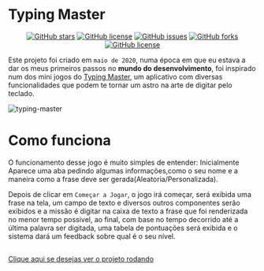 # Typing Master
<p align="center">
<a href="https://github.com/Francisco-Fetapi/typing-master/stargazers"><img alt="GitHub stars" src="https://img.shields.io/github/stars/Francisco-Fetapi/typing-master?style=plastic"></a>
<a href="https://github.com/Francisco-Fetapi/typing-master"><img alt="GitHub license" src="https://img.shields.io/badge/Exercise-For%20trainning-orange"></a>
<a href="https://github.com/Francisco-Fetapi/typing-master/issues"><img alt="GitHub issues" src="https://img.shields.io/github/issues/Francisco-Fetapi/typing-master?style=plastic"></a>
<a href="https://github.com/Francisco-Fetapi/typing-master/network"><img alt="GitHub forks" src="https://img.shields.io/github/forks/Francisco-Fetapi/typing-master?style=plastic"></a>
<a href="https://github.com/Francisco-Fetapi/typing-master"><img alt="GitHub license" src="https://img.shields.io/github/license/Francisco-Fetapi/typing-master?style=plastic"></a>
</p>

Este projeto foi criado em `maio de 2020`, numa época em que eu estava a dar os meus primeiros passos no **mundo do desenvolvimento**, foi inspirado num dos mini jogos do [Typing Master](https://typingmaster.br.uptodown.com/windows), um aplicativo com diversas funcionalidades que podem te tornar um astro na arte de digitar pelo teclado.

![typing-master](https://user-images.githubusercontent.com/74926014/181217868-57c9bdd7-1ee4-44bb-8098-1ae45ae7141a.gif)


# Como funciona

O funcionamento desse jogo é muito simples de entender: Inicialmente Aparece uma aba pedindo algumas informações,como o seu nome e a maneira como a frase deve ser gerada(Aleatoria/Personalizada).

Depois de clicar em `Começar a Jogar`, o jogo irá começar, será exibida uma frase na tela, um campo de texto e diversos outros componentes serão exibidos e a missão é digitar na caixa de texto a frase que foi renderizada no menor tempo possivel, ao final, com base no tempo decorrido até a última palavra ser digitada, uma tabela de pontuações será exibida e o sistema dará um feedback sobre qual é o seu nível.

##

<a href="https://francisco-fetapi.github.io/typing-master/">Clique aqui se desejas ver o projeto rodando</a>
